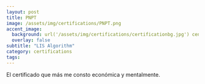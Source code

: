 ```yaml
---
layout: post
title: PNPT
image: /assets/img/certifications/PNPT.png
accent_image:
  background: url('/assets/img/certifications/certificationbg.jpg') center/cover
  overlay: false
subtitle: "LIS Algorithm"
category: certifications
tags: 
---
```


El certificado que más me consto económica y mentalmente. 
